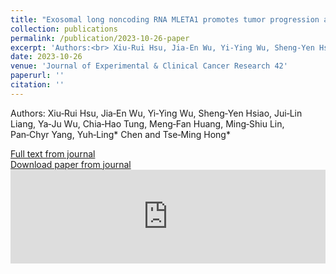 ```yaml
---
title: "Exosomal long noncoding RNA MLETA1 promotes tumor progression and metastasis by regulating the miR-186-5p/EGFR and miR-497-5p/IGF1R axes in non-small cell lung cancer"
collection: publications
permalink: /publication/2023-10-26-paper
excerpt: 'Authors:<br> Xiu‑Rui Hsu, Jia‑En Wu, Yi‑Ying Wu, Sheng‑Yen Hsiao, Jui‑Lin Liang, Ya‑Ju Wu, Chia‑Hao Tung, Meng‑Fan Huang, Ming‑Shiu Lin, Pan‑Chyr Yang, Yuh‑Ling* Chen and Tse‑Ming Hong*'
date: 2023-10-26
venue: 'Journal of Experimental & Clinical Cancer Research 42'
paperurl: ''
citation: ''
---
```


Authors: Xiu‑Rui Hsu, Jia‑En Wu, Yi‑Ying Wu, Sheng‑Yen Hsiao, Jui‑Lin Liang, Ya‑Ju Wu, Chia‑Hao Tung, Meng‑Fan Huang, Ming‑Shiu Lin, Pan‑Chyr Yang, Yuh‑Ling* Chen and Tse‑Ming Hong*

[Full text from journal](https://doi.org/10.1186/s13046-023-02859-y)<br>
[Download paper from journal](https://jeccr.biomedcentral.com/counter/pdf/10.1186/s13046-023-02859-y.pdf)
 <embed src="https://jeccr.biomedcentral.com/counter/pdf/10.1186/s13046-023-02859-y.pdf" width="100%" />
